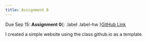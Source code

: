 ```yaml
---
title: Assignment 0
---
```


Due Sep 15: **Assignment 0**{: .label .label-hw }[GitHub Link](https://github.com/jasonzhu03/jzhu33-assignment-0.git)

I created a simple website using the class github.io as a template.